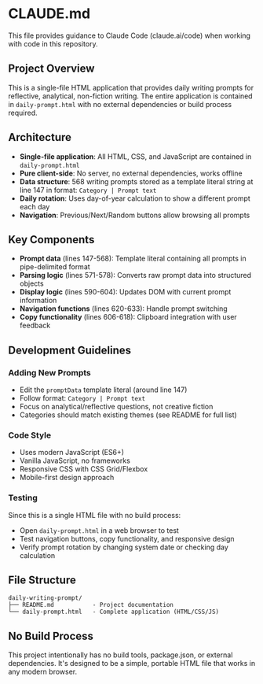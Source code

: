 # CLAUDE.md

This file provides guidance to Claude Code (claude.ai/code) when working with code in this repository.

## Project Overview

This is a single-file HTML application that provides daily writing prompts for reflective, analytical, non-fiction writing. The entire application is contained in `daily-prompt.html` with no external dependencies or build process required.

## Architecture

- **Single-file application**: All HTML, CSS, and JavaScript are contained in `daily-prompt.html`
- **Pure client-side**: No server, no external dependencies, works offline
- **Data structure**: 568 writing prompts stored as a template literal string at line 147 in format: `Category | Prompt text`
- **Daily rotation**: Uses day-of-year calculation to show a different prompt each day
- **Navigation**: Previous/Next/Random buttons allow browsing all prompts

## Key Components

- **Prompt data** (lines 147-568): Template literal containing all prompts in pipe-delimited format
- **Parsing logic** (lines 571-578): Converts raw prompt data into structured objects
- **Display logic** (lines 590-604): Updates DOM with current prompt information
- **Navigation functions** (lines 620-633): Handle prompt switching
- **Copy functionality** (lines 606-618): Clipboard integration with user feedback

## Development Guidelines

### Adding New Prompts
- Edit the `promptData` template literal (around line 147)
- Follow format: `Category | Prompt text`
- Focus on analytical/reflective questions, not creative fiction
- Categories should match existing themes (see README for full list)

### Code Style
- Uses modern JavaScript (ES6+)
- Vanilla JavaScript, no frameworks
- Responsive CSS with CSS Grid/Flexbox
- Mobile-first design approach

### Testing
Since this is a single HTML file with no build process:
- Open `daily-prompt.html` in a web browser to test
- Test navigation buttons, copy functionality, and responsive design
- Verify prompt rotation by changing system date or checking day calculation

## File Structure
```
daily-writing-prompt/
├── README.md           - Project documentation
└── daily-prompt.html   - Complete application (HTML/CSS/JS)
```

## No Build Process
This project intentionally has no build tools, package.json, or external dependencies. It's designed to be a simple, portable HTML file that works in any modern browser.